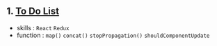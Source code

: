 ## 1. [To Do List](https://velopert.com/3480)
- skills : `React` `Redux`
- function : `map()` `concat()` `stopPropagation()` `shouldComponentUpdate`
